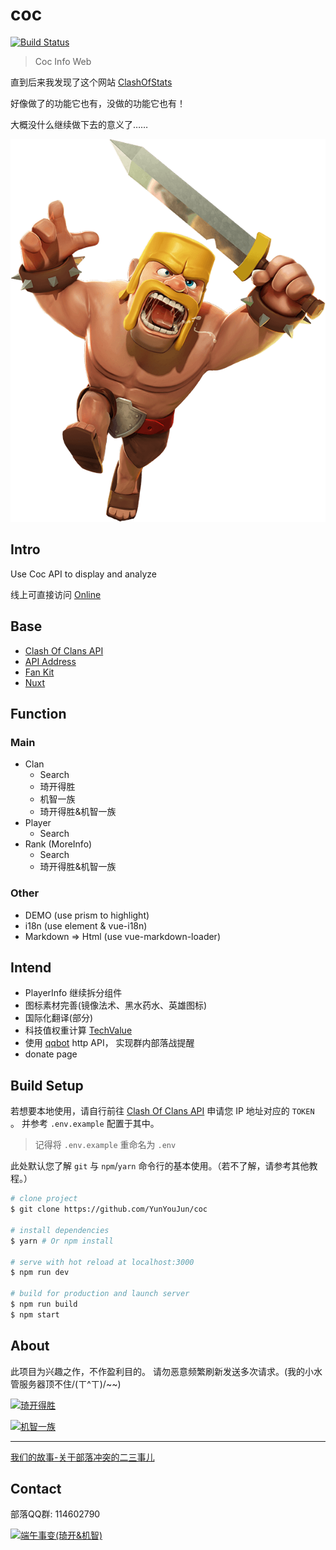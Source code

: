 # coc

[![Build Status](https://travis-ci.com/YunYouJun/coc.svg?branch=master)](https://travis-ci.com/YunYouJun/coc)

> Coc Info Web

直到后来我发现了这个网站 [ClashOfStats](https://www.clashofstats.com/cn)

好像做了的功能它也有，没做的功能它也有！

大概没什么继续做下去的意义了……

![野蛮人](https://raw.githubusercontent.com/YunYouJun/coc/master/assets/img/Clash_Barbarian.png)

## Intro

Use Coc API to display and analyze

线上可直接访问 [Online](https://coc.yunyoujun.cn)

## Base

- [Clash Of Clans API](https://developer.clashofclans.com)
- [API Address](https://api.clashofclans.com/v1/)
- [Fan Kit](https://forum.supercell.com/showthread.php/1548105-Updated-Fan-Kit-now-available%21)
- [Nuxt](https://nuxtjs.org)

## Function

### Main

- Clan
  - Search
  - 琦开得胜
  - 机智一族
  - 琦开得胜&机智一族
- Player
  - Search
- Rank (MoreInfo)
  - Search
  - 琦开得胜&机智一族

### Other

- DEMO (use prism to highlight)
- i18n (use element & vue-i18n)
- Markdown => Html (use vue-markdown-loader)

## Intend

- PlayerInfo 继续拆分组件
- 图标素材完善(镜像法术、黑水药水、英雄图标)
- 国际化翻译(部分)
- 科技值权重计算  [TechValue](docs/TechValue.md)
- 使用 [qqbot](https://github.com/pandolia/qqbot) http API， 实现群内部落战提醒
- donate page

## Build Setup

若想要本地使用，请自行前往 [Clash Of Clans API](https://developer.clashofclans.com) 申请您 IP 地址对应的 `TOKEN` 。
并参考 `.env.example` 配置于其中。

> 记得将 `.env.example` 重命名为 `.env`

此处默认您了解 `git` 与 `npm`/`yarn` 命令行的基本使用。（若不了解，请参考其他教程。）

``` bash
# clone project
$ git clone https://github.com/YunYouJun/coc

# install dependencies
$ yarn # Or npm install

# serve with hot reload at localhost:3000
$ npm run dev

# build for production and launch server
$ npm run build
$ npm start
```

## About

此项目为兴趣之作，不作盈利目的。
请勿恶意频繁刷新发送多次请求。(我的小水管服务器顶不住/(ㄒ^ㄒ)/~~)

[![琦开得胜](https://www.clashofstats.com/signatures/clans/28VPJVGC?lng=en&color=dark-blue&size=large)](https://www.clashofstats.com/clans/28VPJVGC/members)

[![机智一族](https://www.clashofstats.com/signatures/clans/LLP0GYCU?lng=en&color=dark-blue&size=large)](https://www.clashofstats.com/clans/LLP0GYCU/members)

---

[我们的故事-关于部落冲突的二三事儿](https://yunyoujun.cn/categories/%E4%BA%91%E6%B8%B8%E7%9A%84%E5%B0%8F%E5%9B%9E%E5%BF%86/%E5%85%B3%E4%BA%8E%E9%83%A8%E8%90%BD%E5%86%B2%E7%AA%81%E7%9A%84%E4%BA%8C%E4%B8%89%E4%BA%8B%E5%84%BF/)

## Contact

部落QQ群: 114602790

[![端午事变(琦开&机智)](https://pub.idqqimg.com/wpa/images/group.png)](https://shang.qq.com/wpa/qunwpa?idkey=fba9c91094a3496cdf24c58c712628e5338a72f8240550f518e1cd4158b27563)